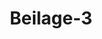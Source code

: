 ---  
schema: default  
title: Beilage-3  
organization: Team Charlie  
notes: "<p>§.1</p><p>Beilage 3

Gemeinschaftliches Besitznahme-Patent

E J O. D. der Herzoge von Sachsen-Hiloburghausen, Sachsen-C

und Sachsen-Meiningen für die Herzoglich-Sachsen-Gothaisch

und Altenburgischen Lande.

Von Gottes Gnaden, Wir Friedrich, Wir Ernst und Wir Bei

Frich Freund, allerseits Herzoge zu Sachsen, Zälich, Ele

Berg, auch Engern und Westphalen, Landgrafen in Thür

Markgrafen zu Meissen, gefürstete Grafen zu Heuneberg,

zu der Mark und Navensberg, Herren zu Ravenstein u.

Entbieten den Geheimenraths-, Regierungs-, Consistorial-, Kammer-, Kriegs

schaftlichen und andern Collegiis, der Gesammt-Universität Jena und dem Gesamm

appellationsgericht, wie auch den zur Justizverwaltung, so wie zur Finanzadmin

verordneten Ober- und Unterbeamten, Kriegsofficiers, Geistlichen, Bürgermeist,

Rathsgliedern in den Städten, Schultheissen in den Dörfern, auch allen übrigen ge

weltlichen, Civil- und Militär-Bedienten, Unterthanen und Eingesessenen der Hi

Sachsen-Gothaischen und Altenburgischen Lande, wie auch allen, zu deren Bezirkg

Fürstlichen Basallen und Lehnleuten, Unsere Gnade und alles Gute, und füget

allerseits Folgendes zu wissen:

Nachdem das Herzogliche Haus Sachsen-Gotha und Altenburg durch das nach

heiligem Rathschlusse nunmehr ohne Hinterlassung von Fürstlicher Nachkommenschaft

Ableben des weiland Durchlauchtigsten Herzogs, Unsers freundlich geliebten Herrn

Herrn Friedrich IV., Herzogs zu Sachsen, Jülich, Cleve und Berg, auch Eng

Bestphalen, Landgrafen in Thüringen, Marlgrafen zu Meissen, gefüesteten Ge

Henneberg, Grafen zu der Mark und Ravensberg, Herrn zu Ravenstein und 20

christmiloesten Gedächtnisses, erloschen, und Wir, als die Häupter ver übrigen He

Sächsischen Häuser Gothaischer Linie, für diesen, nunmehr eingetretenen Fall in

Hiloburghausen statt gehabten Hausconferenz übereingekommen sind, die Fürste

Gotha und Altenburg, mit Zubehörungen, so wie sie die nunmehr erloschene HeSachsen-Gothaische Linie besessen, der bestehenden und unter einander annoch auszuführen-

den besondern Successions-Rechte unbeschadet, in gemeinschaftlichen Besitz zu nehmen und

nehmen zu lassen: Als thun Wir solches, kraft dieses, in der beständigsten Form und Weise,

wie es von Rechts- und Gewohnheitswegen am besten geschehen soll und mag; und indem

Wir beschlossen haben, bis zu einer zwischen Uns erfolgten endlichen Vereinigung, die Ver-

waltung der Lande für Uns insgesammt in allen geistlichen, weltlichen, Civil-, Militär-,

Justiz-, Finanz-, Polizei- und übrigen Angelegenheiten, dem geheimen Ministerium weiland

Sr. Lieboen des Herzogs Friedrich IV., wie solches gegenwärtig bestebt und von Uns be

stätigt worden ist, oder in der Folge Bestätigung noch erhalten wird, zu übertragen, erin-

nern Wir hierdurch alle und jede obengenannte Herzoglich-Sachsen-Gothaische und Alten-

burgische Collegia, Behörden, obere und untere Beamten, Basallen, Officiere, Geistliche,

Magistratspersonen, Schultheissen, Unterthanen und Einwohner jedes Standes, daß Sie

allesammt Uns gemeinschaftlich und Unsere Fürstlichen Erben und Erbnehmer für ihre recht

mäsige Landesherrschaft und Obrigkeit erkennen, folglich mit Huldigung, Gehorsam und

Unterthänigkeit sich forten und künftig an Niemano Anderen, als an Uns und die Unsrigen

halten; insbesondere aber für jetzt und so lange, als Wir Ihnen deßhalb ein Anderes nicht

befehlen werden, das vorgenannte, bisher Herzoglich-Sachsen-Gothaische und Alienburgische

Geheime Ministerium als die Uns zunächst untergeordnete und von Uns bevollmächtigte

gemeinschaftliche Oberbehörde für die gesammten angefallenen Lande zu betrachten haben.

Wir geben Ihnen dagegen die Versicherung, daß Wir Ihnen sammt und sonders ven

gebührenden Schuß leisten, mit Ihnen es treulich meinen, Sie bei Ihren Gütern, recht-

mäsigen Freiheiten, wohl erlangten Rechten, auch dem Verhalten nach, wie es jeder ver-

dient, bei Ehren, Stellen und Bedienung lassen, und Ihrer Aller Bestes auf alle Weise

befordern wollen; und hoffen zu Ihren treuen und pflichtmäsigen Gesinnungen, daß Wir

nicht in die Nothwendigkeit werden versetzt werden, gegen Wiverseßzlichkeit und Pflichtwid-

rigkeit strenge Maasregeln vorzulehren.

Urkundlich haben Wir sämmtlich diese Verordnung eigenhändig unterschrieben, und

durch Unsere Herzoglichen Insiegel bekräftigen lassen. So geschehen Hildburghausen, Coburg

und Meiningen, den 11. Februar 1825.

C 5) Friedrich, Herzog zu Sachsen.

CL. 5.) Ernst, Herzog zu Sachsen.

lL 5.) Bernhard Erich Freund, Herzog zu Sachsen.</p>"  
resources:  
- format: png  
  name: Page17[1].png  
  url: ../../Protokolle_BV_17_1825/Beilage-3/Page17[1].png  
- format: png  
  name: Page18[1].png  
  url: ../../Protokolle_BV_17_1825/Beilage-3/Page18[1].png  
category:   
  - Protokolle_BV_17_1825  
maintainer: Tao Luo  
maintainer_email: t.luo.21@abdn.ac.uk  
---
